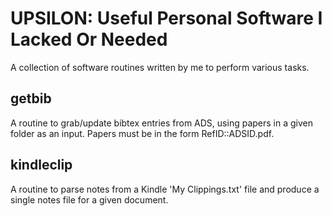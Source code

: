 # UPSILON: Useful Personal Software I Lacked Or Needed

A collection of software routines written by me to perform various tasks.

## getbib

A routine to grab/update bibtex entries from ADS, using papers in a given folder as an input. 
Papers must be in the form RefID::ADSID.pdf. 

## kindleclip

A routine to parse notes from a Kindle 'My Clippings.txt' file and produce a single notes file for a given document. 
